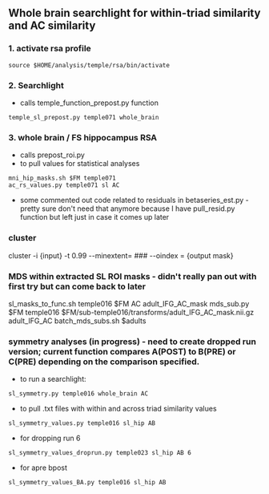 ## Whole brain searchlight for within-triad similarity and AC similarity
### 1. activate rsa profile
```
source $HOME/analysis/temple/rsa/bin/activate
```
### 2. Searchlight 
* calls temple_function_prepost.py function
```
temple_sl_prepost.py temple071 whole_brain
```

### 3. whole brain / FS hippocampus RSA
* calls prepost_roi.py
* to pull values for statistical analyses
  
```
mni_hip_masks.sh $FM temple071
ac_rs_values.py temple071 sl AC
```

* some commented out code related to residuals in betaseries_est.py - pretty sure don't need that anymore because I have pull_resid.py function but left just in case it comes up later

### cluster
cluster -i {input} -t 0.99 --minextent= ### --oindex = {output mask}


### MDS within extracted SL ROI masks - didn't really pan out with first try but can come back to later
sl_masks_to_func.sh temple016 $FM AC adult_IFG_AC_mask
mds_sub.py $FM temple016 $FM/sub-temple016/transforms/adult_IFG_AC_mask.nii.gz adult_IFG_AC
batch_mds_subs.sh $adults


### symmetry analyses (in progress) - need to create dropped run version; current function compares A(POST) to B(PRE) or C(PRE) depending on the comparison specified. 
* to run a searchlight:
```
sl_symmetry.py temple016 whole_brain AC
```
* to pull .txt files with within and across triad similarity values
```
sl_symmetry_values.py temple016 sl_hip AB
```
* for dropping run 6
```
sl_symmetry_values_droprun.py temple023 sl_hip AB 6
```
* for apre bpost
```
sl_symmetry_values_BA.py temple016 sl_hip AB
```


